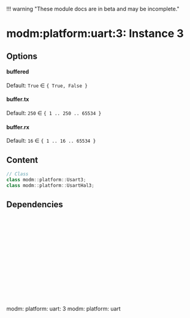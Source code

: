 !!! warning "These module docs are in beta and may be incomplete."

# modm:platform:uart:3: Instance 3



## Options
#### buffered

Default: `True` ∈ `{ True, False }`


#### buffer.tx

Default: `250` ∈ `{ 1 .. 250 .. 65534 }`


#### buffer.rx

Default: `16` ∈ `{ 1 .. 16 .. 65534 }`


## Content

```cpp
// Class
class modm::platform::Usart3;
class modm::platform::UsartHal3;
```
## Dependencies

<?xml version="1.0" encoding="UTF-8" standalone="no"?>
<!DOCTYPE svg PUBLIC "-//W3C//DTD SVG 1.1//EN"
 "http://www.w3.org/Graphics/SVG/1.1/DTD/svg11.dtd">
<!-- Generated by graphviz version 2.40.1 (20161225.0304)
 -->
<!-- Title: modm:platform:uart:3 Pages: 1 -->
<svg width="76pt" height="165pt"
 viewBox="0.00 0.00 76.00 165.00" xmlns="http://www.w3.org/2000/svg" xmlns:xlink="http://www.w3.org/1999/xlink">
<g id="graph0" class="graph" transform="scale(1 1) rotate(0) translate(4 161)">
<title>modm:platform:uart:3</title>
<polygon fill="#ffffff" stroke="transparent" points="-4,4 -4,-161 72,-161 72,4 -4,4"/>
<!-- modm_platform_uart_3 -->
<g id="node1" class="node">
<title>modm_platform_uart_3</title>
<polygon fill="#d3d3d3" stroke="#000000" stroke-width="2" points="68,-68 0,-68 0,0 68,0 68,-68"/>
<text text-anchor="middle" x="34" y="-52.8" font-family="Times,serif" font-size="14.00" fill="#000000">modm:</text>
<text text-anchor="middle" x="34" y="-37.8" font-family="Times,serif" font-size="14.00" fill="#000000">platform:</text>
<text text-anchor="middle" x="34" y="-22.8" font-family="Times,serif" font-size="14.00" fill="#000000">uart:</text>
<text text-anchor="middle" x="34" y="-7.8" font-family="Times,serif" font-size="14.00" fill="#000000">3</text>
</g>
<!-- modm_platform_uart -->
<g id="node2" class="node">
<title>modm_platform_uart</title>
<g id="a_node2"><a xlink:href="../modm-platform-uart" xlink:title="modm:&#10;platform:&#10;uart">
<polygon fill="#d3d3d3" stroke="#000000" points="68,-157 0,-157 0,-104 68,-104 68,-157"/>
<text text-anchor="middle" x="34" y="-141.8" font-family="Times,serif" font-size="14.00" fill="#000000">modm:</text>
<text text-anchor="middle" x="34" y="-126.8" font-family="Times,serif" font-size="14.00" fill="#000000">platform:</text>
<text text-anchor="middle" x="34" y="-111.8" font-family="Times,serif" font-size="14.00" fill="#000000">uart</text>
</a>
</g>
</g>
<!-- modm_platform_uart_3&#45;&gt;modm_platform_uart -->
<g id="edge1" class="edge">
<title>modm_platform_uart_3&#45;&gt;modm_platform_uart</title>
<path fill="none" stroke="#000000" d="M34,-68.0223C34,-76.2636 34,-85.113 34,-93.4847"/>
<polygon fill="#000000" stroke="#000000" points="30.5001,-93.7515 34,-103.7515 37.5001,-93.7516 30.5001,-93.7515"/>
</g>
</g>
</svg>

